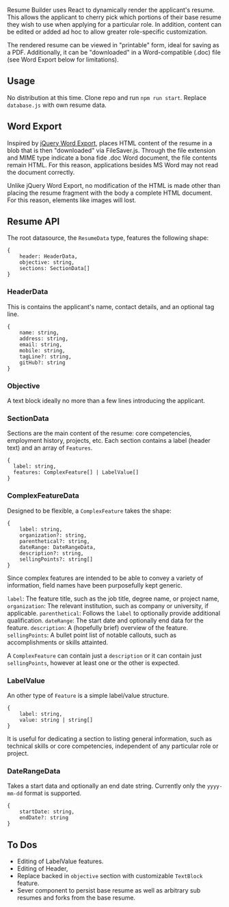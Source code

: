 Resume Builder uses React to dynamically render the applicant's resume. This allows the applicant to cherry pick which portions of their base resume they wish to use when applying for a particular role. In addition, content can be edited or added ad hoc to allow greater role-specific customization. 

The rendered resume can be viewed in "printable" form, ideal for saving as a PDF. Additionally, it can be "downloaded" in a Word-compatible (.doc) file (see Word Export below for limitations). 


## Usage
No distribution at this time. Clone repo and run `npm run start`. Replace `database.js` with own resume data.


## Word Export
Inspired by [jQuery Word Export](https://github.com/markswindoll/jQuery-Word-Export), places HTML content of the resume in a blob that is then "downloaded" via FileSaver.js. Through the file extension and MIME type indicate a bona fide .doc Word document, the file contents remain HTML. For this reason, applications besides MS Word may not read the document correctly.

Unlike jQuery Word Export, no modification of the HTML is made other than placing the resume fragment with the body a complete HTML document. For this reason, elements like images will lost.


## Resume API
The root datasource, the `ResumeData` type, features the following shape:

```
{
    header: HeaderData,
    objective: string,
    sections: SectionData[]
}
```


### HeaderData
This is contains the applicant's name, contact details, and an optional tag line.

```
{
    name: string,
    address: string,
    email: string,
    mobile: string,
    tagLine?: string,
    gitHub?: string
}
```


### Objective
A text block ideally no more than a few lines introducing the applicant.


### SectionData
Sections are the main content of the resume: core competencies, employment history, projects, etc. Each section contains a label (header text) and an array of `Features`.

```
{
  label: string,
  features: ComplexFeature[] | LabelValue[]
}
```


### ComplexFeatureData
Designed to be flexible, a `ComplexFeature` takes the shape:

```
{
    label: string,
    organization?: string,
    parenthetical?: string,
    dateRange: DateRangeData,
    description?: string,
    sellingPoints?: string[]
}
```

Since complex features are intended to be able to convey a variety of information, field names have been purposefully kept generic. 

`label`: The feature title, such as the job title, degree name, or project name,
`organization`: The relevant institution, such as company or university, if applicable.
`parenthetical`: Follows the `label` to optionally provide additional qualification.
`dateRange`: The start date and optionally end data for the feature.
`description`: A (hopefully brief) overview of the feature. 
`sellingPoints`: A bullet point list of notable callouts, such as accomplishments or skills attainted. 

A `ComplexFeature` can contain just a `description` or it can contain just `sellingPoints`, however at least one or the other is expected. 


### LabelValue
An other type of `Feature` is a simple label/value structure.

```
{
    label: string,
    value: string | string[]
}
```

It is useful for dedicating a section to listing general information, such as technical skills or core competencies, independent of any particular role or project.


### DateRangeData
Takes a start data and optionally an end date string. Currently only the `yyyy-mm-dd` format is supported.

```
{
    startDate: string,
    endDate?: string
}
```


## To Dos
- Editing of LabelValue features.
- Editing of Header,
- Replace backed in `objective` section with customizable `TextBlock` feature.
- Sever component to persist base resume as well as arbitrary sub resumes and forks from the base resume.